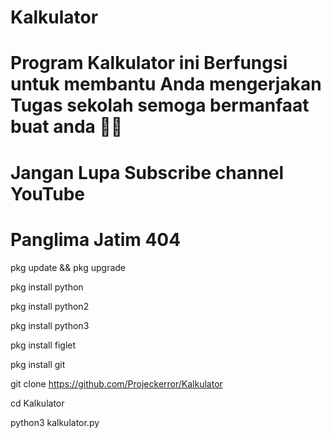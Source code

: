 # Kalkulator

# Program Kalkulator ini Berfungsi untuk membantu Anda mengerjakan Tugas sekolah semoga bermanfaat buat anda 🙏🙏

# Jangan Lupa Subscribe channel YouTube 
# Panglima Jatim 404 

pkg update && pkg upgrade

pkg install python

pkg install python2

pkg install python3

pkg install figlet

pkg install git

git clone https://github.com/Projeckerror/Kalkulator

cd Kalkulator

python3 kalkulator.py
